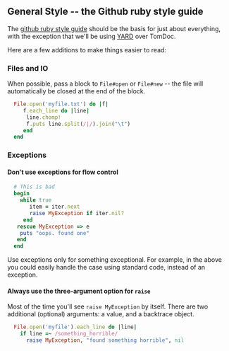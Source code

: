## General Style -- the Github ruby style guide

The [github ruby style guide](https://github.com/styleguide/ruby) should be the 
basis for just about everything, with the exception that we'll be using 
[YARD](http://yardoc.org) over TomDoc. 

Here are a few additions to make things easier to read:

### Files and IO

When possible, pass a block to `File#open` or `File#new` -- the file will 
automatically be closed at the end of the block.

~~~ ruby
  File.open('myfile.txt') do |f|
     f.each_line do |line|
      line.chomp!
      f.puts line.split(/|/).join("\t")
     end
  end
~~~

### Exceptions

#### Don't use exceptions for flow control

~~~ ruby
  # This is bad
  begin
    while true
       item = iter.next
       raise MyException if iter.nil?
     end
   rescue MyException => e
    puts "oops. found one"
   end
  end
~~~

Use exceptions only for something exceptional.  For example, in the above you could 
easily handle the case using standard code, instead of an exception.      

#### Always use the three-argument option for `raise`

Most of the time you'll see `raise MyException` by itself. There are two additional 
(optional) arguments: a value, and a backtrace object.

~~~ ruby
  File.open('myfile').each_line do |line|
    if line =~ /something_horrible/
      raise MyException, "found something horrible", nil
~~~

